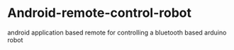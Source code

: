 # Android-remote-control-robot
android application based remote for controlling a bluetooth based arduino robot
